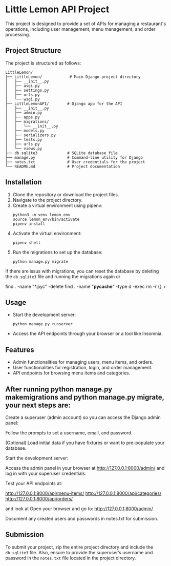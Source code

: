 # Little Lemon API Project

This project is designed to provide a set of APIs for managing a restaurant's operations, including user management, menu management, and order processing.

## Project Structure

The project is structured as follows:

```
LittleLemon/
├── LittleLemon/            # Main Django project directory
│   ├── __init__.py
│   ├── asgi.py
│   ├── settings.py
│   ├── urls.py
│   └── wsgi.py
├── LittleLemonAPI/        # Django app for the API
│   ├── __init__.py
│   ├── admin.py
│   ├── apps.py
│   ├── migrations/
│   │   └── __init__.py
│   ├── models.py
│   ├── serializers.py
│   ├── tests.py
│   ├── urls.py
│   └── views.py
├── db.sqlite3             # SQLite database file
├── manage.py              # Command-line utility for Django
├── notes.txt              # User credentials for the project
└── README.md              # Project documentation
```

## Installation

1. Clone the repository or download the project files.
2. Navigate to the project directory.
3. Create a virtual environment using pipenv:
   ```
   python3 -m venv lemon_env
   source lemon_env/bin/activate
   pipenv install
   ```
4. Activate the virtual environment:
   ```
   pipenv shell
   ```
5. Run the migrations to set up the database:
   ```
   python manage.py migrate
   ```
If there are issus with migrations, you can reset the database by deleting the `db.sqlite3` file and running the migrations again or 

find . -name "*.pyc" -delete
find . -name "__pycache__" -type d -exec rm -r {} +
## Usage

- Start the development server:
  ```
  python manage.py runserver
  ```
- Access the API endpoints through your browser or a tool like Insomnia.

## Features

- Admin functionalities for managing users, menu items, and orders.
- User functionalities for registration, login, and order management.
- API endpoints for browsing menu items and categories.
  
## After running python manage.py makemigrations and python manage.py migrate, your next steps are:

Create a superuser (admin account) so you can access the Django admin panel:

Follow the prompts to set a username, email, and password.

(Optional) Load initial data if you have fixtures or want to pre-populate your database.

Start the development server:

Access the admin panel in your browser at http://127.0.0.1:8000/admin/ and log in with your superuser credentials.

Test your API endpoints at:

http://127.0.0.1:8000/api/menu-items/
http://127.0.0.1:8000/api/categories/
http://127.0.0.1:8000/api/orders/

and look at Open your browser and go to:
http://127.0.0.1:8000/admin/

Document any created users and passwords in notes.txt for submission.




## Submission

To submit your project, zip the entire project directory and include the `db.sqlite3` file. Also, ensure to provide the superuser’s username and password in the `notes.txt` file located in the project directory.